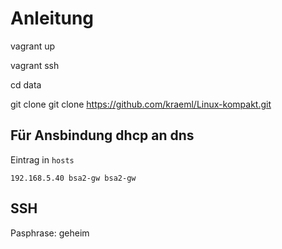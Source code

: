 # Anleitung

vagrant up

vagrant ssh

cd data

git clone git clone <https://github.com/kraeml/Linux-kompakt.git>

## Für Ansbindung dhcp an dns

Eintrag in `hosts`

`192.168.5.40 bsa2-gw bsa2-gw`

## SSH

Pasphrase: geheim
